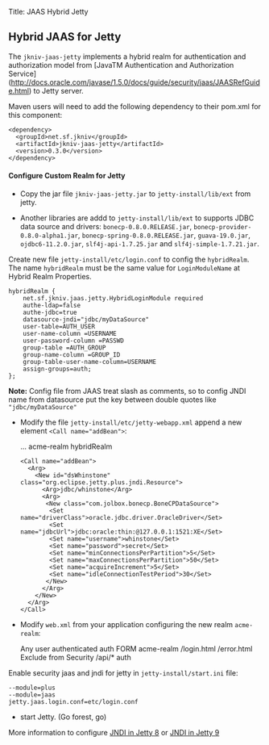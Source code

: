 Title: JAAS Hybrid Jetty

Hybrid JAAS for Jetty
--------------------

The `jkniv-jaas-jetty` implements a hybrid realm for authentication and authorization model from [JavaTM Authentication and Authorization Service] (http://docs.oracle.com/javase/1.5.0/docs/guide/security/jaas/JAASRefGuide.html) to Jetty server.

Maven users will need to add the following dependency to their pom.xml for this component:

    <dependency>
      <groupId>net.sf.jkniv</groupId>
      <artifactId>jkniv-jaas-jetty</artifactId>
      <version>0.3.0</version>
    </dependency>

    
#### Configure Custom Realm for Jetty  

- Copy the jar file `jkniv-jaas-jetty.jar` to `jetty-install/lib/ext` from jetty.


- Another libraries are addd to `jetty-install/lib/ext` to supports JDBC data source and drivers: `bonecp-0.8.0.RELEASE.jar`, `bonecp-provider-0.8.0-alpha1.jar`, `bonecp-spring-0.8.0.RELEASE.jar`, `guava-19.0.jar`, `ojdbc6-11.2.0.jar`, `slf4j-api-1.7.25.jar` and `slf4j-simple-1.7.21.jar`.

Create new file `jetty-install/etc/login.conf` to config the `hybridRealm`. The name `hybridRealm` must be the same value for `LoginModuleName` at Hybrid Realm Properties.


    hybridRealm {
        net.sf.jkniv.jaas.jetty.HybridLoginModule required
        authe-ldap=false
        authe-jdbc=true
        datasource-jndi="jdbc/myDataSource"
        user-table=AUTH_USER
        user-name-column =USERNAME
        user-password-column =PASSWD
        group-table =AUTH_GROUP
        group-name-column =GROUP_ID
        group-table-user-name-column=USERNAME
        assign-groups=auth;
    };
    
**Note:** Config file from JAAS treat slash as comments, so to config JNDI name from datasource put the key between double quotes like `"jdbc/myDataSource"`    

- Modify the file `jetty-install/etc/jetty-webapp.xml` append a new element `<Call name="addBean">`:


    <Configure id="Server" class="org.eclipse.jetty.server.Server">
      ...
      <Call name="addBean">
        <Arg>
          <New class="org.eclipse.jetty.jaas.JAASLoginService">
            <Set name="name">acme-realm</Set>
            <Set name="LoginModuleName">hybridRealm</Set>
          </New>
        </Arg>
      </Call>

      <Call name="addBean">
        <Arg>
          <New id="dsWhinstone" class="org.eclipse.jetty.plus.jndi.Resource">
            <Arg>jdbc/whinstone</Arg>
            <Arg>
             <New class="com.jolbox.bonecp.BoneCPDataSource">
              <Set name="driverClass">oracle.jdbc.driver.OracleDriver</Set>
              <Set name="jdbcUrl">jdbc:oracle:thin:@127.0.0.1:1521:XE</Set>
              <Set name="username">whinstone</Set>
              <Set name="password">secret</Set>
              <Set name="minConnectionsPerPartition">5</Set>
              <Set name="maxConnectionsPerPartition">50</Set>
              <Set name="acquireIncrement">5</Set>
              <Set name="idleConnectionTestPeriod">30</Set>
             </New>
            </Arg>
          </New>
        </Arg>
      </Call>      
    </Configure>

- Modify `web.xml` from your application configuring the new realm `acme-realm`:
    
     <security-role>
      <description>Any user authenticated</description>
      <role-name>auth</role-name>
     </security-role>  
      <login-config> 
       <auth-method>FORM</auth-method> 
       <realm-name>acme-realm</realm-name> 
       <form-login-config> 
        <form-login-page>/login.html</form-login-page> 
        <form-error-page>/error.html</form-error-page> 
       </form-login-config> 
      </login-config> 
      <security-constraint>
        <web-resource-collection>
          <web-resource-name>Exclude from Security</web-resource-name>
          <url-pattern>/api/*</url-pattern>
        </web-resource-collection>
        <auth-constraint>
         <role-name>auth</role-name>
        </auth-constraint>
      </security-constraint>


Enable security jaas and jndi for jetty in `jetty-install/start.ini` file:

    --module=plus
    --module=jaas
    jetty.jaas.login.conf=etc/login.conf
    
- start Jetty. (Go forest, go)


More information to configure [JNDI in Jetty 8] or [JNDI in Jetty 9]

[JNDI in Jetty 8]: https://wiki.eclipse.org/Jetty/Feature/JNDI "Enable JNDI Jetty 8"
[JNDI in Jetty 9]: http://www.eclipse.org/jetty/documentation/current/jndi.html "Enable JNDI Jetty 9"
[Jetty-Jaas]: http://www.eclipse.org/jetty/documentation/current/jaas-support.html "Configuring Jetty JAAS"
    
